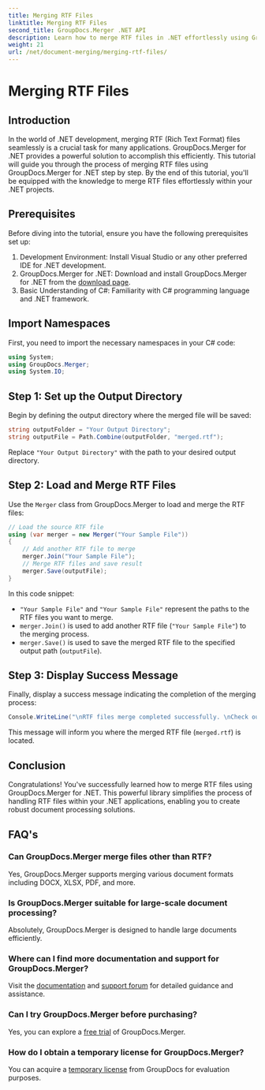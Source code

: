```yaml
---
title: Merging RTF Files
linktitle: Merging RTF Files
second_title: GroupDocs.Merger .NET API
description: Learn how to merge RTF files in .NET effortlessly using GroupDocs.Merger for seamless document processing.
weight: 21
url: /net/document-merging/merging-rtf-files/
---
```


# Merging RTF Files

## Introduction
In the world of .NET development, merging RTF (Rich Text Format) files seamlessly is a crucial task for many applications. GroupDocs.Merger for .NET provides a powerful solution to accomplish this efficiently. This tutorial will guide you through the process of merging RTF files using GroupDocs.Merger for .NET step by step. By the end of this tutorial, you'll be equipped with the knowledge to merge RTF files effortlessly within your .NET projects.
## Prerequisites
Before diving into the tutorial, ensure you have the following prerequisites set up:
1. Development Environment: Install Visual Studio or any other preferred IDE for .NET development.
2. GroupDocs.Merger for .NET: Download and install GroupDocs.Merger for .NET from the [download page](https://releases.groupdocs.com/merger/net/).
3. Basic Understanding of C#: Familiarity with C# programming language and .NET framework.

## Import Namespaces
First, you need to import the necessary namespaces in your C# code:
```csharp
using System; 
using GroupDocs.Merger;
using System.IO;
```
## Step 1: Set up the Output Directory
Begin by defining the output directory where the merged file will be saved:
```csharp
string outputFolder = "Your Output Directory";
string outputFile = Path.Combine(outputFolder, "merged.rtf");
```
Replace `"Your Output Directory"` with the path to your desired output directory.
## Step 2: Load and Merge RTF Files
Use the `Merger` class from GroupDocs.Merger to load and merge the RTF files:
```csharp
// Load the source RTF file
using (var merger = new Merger("Your Sample File"))
{
    // Add another RTF file to merge
    merger.Join("Your Sample File");
    // Merge RTF files and save result
    merger.Save(outputFile);
}
```
In this code snippet:
- `"Your Sample File"` and `"Your Sample File"` represent the paths to the RTF files you want to merge.
- `merger.Join()` is used to add another RTF file (`"Your Sample File"`) to the merging process.
- `merger.Save()` is used to save the merged RTF file to the specified output path (`outputFile`).
## Step 3: Display Success Message
Finally, display a success message indicating the completion of the merging process:
```csharp
Console.WriteLine("\nRTF files merge completed successfully. \nCheck output in {0}", outputFolder);
```
This message will inform you where the merged RTF file (`merged.rtf`) is located.

## Conclusion
Congratulations! You've successfully learned how to merge RTF files using GroupDocs.Merger for .NET. This powerful library simplifies the process of handling RTF files within your .NET applications, enabling you to create robust document processing solutions.

## FAQ's
### Can GroupDocs.Merger merge files other than RTF?
Yes, GroupDocs.Merger supports merging various document formats including DOCX, XLSX, PDF, and more.
### Is GroupDocs.Merger suitable for large-scale document processing?
Absolutely, GroupDocs.Merger is designed to handle large documents efficiently.
### Where can I find more documentation and support for GroupDocs.Merger?
Visit the [documentation](https://tutorials.groupdocs.com/merger/net/) and [support forum](https://forum.groupdocs.com/c/merger/32) for detailed guidance and assistance.
### Can I try GroupDocs.Merger before purchasing?
Yes, you can explore a [free trial](https://releases.groupdocs.com/) of GroupDocs.Merger.
### How do I obtain a temporary license for GroupDocs.Merger?
You can acquire a [temporary license](https://purchase.groupdocs.com/temporary-license/) from GroupDocs for evaluation purposes.
